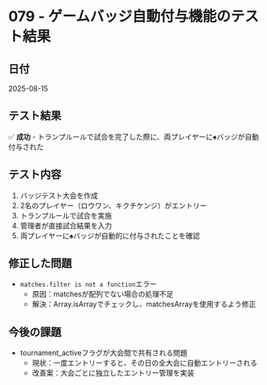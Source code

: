 # 079 - ゲームバッジ自動付与機能のテスト結果

## 日付
2025-08-15

## テスト結果
✅ **成功** - トランプルールで試合を完了した際に、両プレイヤーに♠️バッジが自動付与された

## テスト内容
1. バッジテスト大会を作成
2. 2名のプレイヤー（ロウワン、キクチケンジ）がエントリー
3. トランプルールで試合を実施
4. 管理者が直接試合結果を入力
5. 両プレイヤーに♠️バッジが自動的に付与されたことを確認

## 修正した問題
- `matches.filter is not a function`エラー
  - 原因：matchesが配列でない場合の処理不足
  - 解決：Array.isArrayでチェックし、matchesArrayを使用するよう修正

## 今後の課題
- tournament_activeフラグが大会間で共有される問題
  - 現状：一度エントリーすると、その日の全大会に自動エントリーされる
  - 改善案：大会ごとに独立したエントリー管理を実装